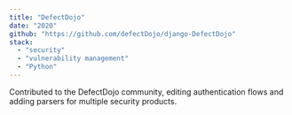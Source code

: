 ```yaml
---
title: "DefectDojo"
date: "2020"
github: "https://github.com/defectDojo/django-DefectDojo"
stack:
  - "security"
  - "vulnerability management"
  - "Python"
---
```


Contributed to the DefectDojo community, editing authentication flows and adding parsers for multiple security products.
